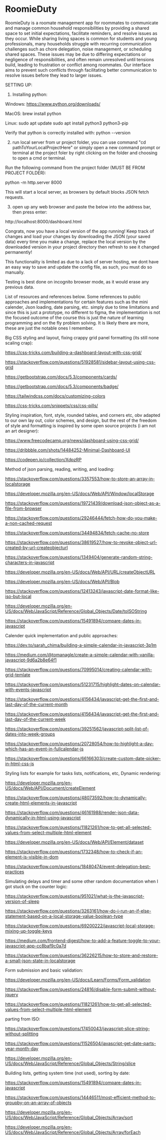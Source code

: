 # RoomieDuty

RoomieDuty is a roomate management app for roommates to communicate and manage common household responsibilities by providing a shared space to set initial expectations, facilitate reminders, and resolve issues as they occur. While sharing living spaces is common for students and young professionals, many households struggle with recurring communication challenges such as chore delegation, noise management, or scheduling shared spaces. These issues may be due to differing expectations or negligence of responsibilities, and often remain unresolved until tensions build, leading to frustration or conflict among roommates. Our interface aims to prevent such conflicts through facilitating better communication to resolve issues before they lead to larger issues.

SETTING UP:

1) Installing python:

Windows: https://www.python.org/downloads/

MacOS: brew install python

Linux:
sudo apt update
sudo apt install python3 python3-pip

Verify that python is correctly installed with: python --version

2) run local server from ur project folder, you can use command "cd pathToYourLocalProjectHere" or simply open a new command prompt or terminal at the project foler by right clicking on the folder and choosing to open a cmd or terminal.

Run the following command from the project folder (MUST BE FROM PROJECT FOLDER):

python -m http.server 8000

This will start a local server, as browsers by default blocks JSON fetch requests.

3) open up any web browser and paste the below into the address bar, then press enter:

http://localhost:8000/dashboard.html

Congrats, now you have a local version of the app running!
Keep track of changes and load your changes by downloading the JSON (your saved data) every time you make a change, replace the local version by the downloaded version in your project directory then refresh to see it changed permanently!

This functionality is limited as due to a lack of server hosting, we dont have an easy way to save and update the config file, as such, you must do so manually.

Testing is best done on incognito browser mode, as it would erase any previous data.

List of resources and references below. Some references to public approaches and implementations for certain features such as the mini calender, Json loading, date parsing, etc. simply due to time limitations and since this is just a prototype, no different to figma, the implementation is not the focused outcome of the course this is just the nature of learning programming and on the fly problem solving. It is likely there are more, these are just the notable ones I remember.

Big CSS styling and layout, fixing crappy grid panel formatting (its still none scaling crap):

https://css-tricks.com/building-a-dashboard-layout-with-css-grid/

https://stackoverflow.com/questions/51928581/sidebar-layout-using-css-grid

https://getbootstrap.com/docs/5.3/components/cards/

https://getbootstrap.com/docs/5.3/components/badge/

https://tailwindcss.com/docs/customizing-colors

https://css-tricks.com/snippets/css/css-pills/

Styling inspiration, font, style, rounded tables, and corners etc, obv adapted to our own lay out, color schemes, and design, but the rest of the freedom of style and formatting is inspired by some open source projects (i am not an art designer):

https://www.freecodecamp.org/news/dashboard-using-css-grid/

https://dribbble.com/shots/14484252-Minimal-Dashboard-UI

https://codepen.io/collection/XdpzRP

Method of json parsing, reading, writing, and loading:

https://stackoverflow.com/questions/3357553/how-to-store-an-array-in-localstorage

https://developer.mozilla.org/en-US/docs/Web/API/Window/localStorage

https://stackoverflow.com/questions/19721439/download-json-object-as-a-file-from-browser

https://stackoverflow.com/questions/29246444/fetch-how-do-you-make-a-non-cached-request

https://stackoverflow.com/questions/34494834/fetch-cache-no-store

https://stackoverflow.com/questions/38619527/how-to-revoke-object-url-created-by-url-createobjecturl

https://stackoverflow.com/questions/1349404/generate-random-string-characters-in-javascript

https://developer.mozilla.org/en-US/docs/Web/API/URL/createObjectURL

https://developer.mozilla.org/en-US/docs/Web/API/Blob

https://stackoverflow.com/questions/12413243/javascript-date-format-like-iso-but-local

https://developer.mozilla.org/en-US/docs/Web/JavaScript/Reference/Global_Objects/Date/toISOString

https://stackoverflow.com/questions/15491894/compare-dates-in-javascript

Calender quick implementation and public approaches:

https://dev.to/sarah_chima/building-a-simple-calendar-in-javascript-3p1m

https://medium.com/@tomanagle/create-a-simple-calendar-with-vanilla-javascript-9d6a2b8e64f1

https://stackoverflow.com/questions/70995014/creating-calendar-with-grid-temlate

https://stackoverflow.com/questions/51231715/highlight-dates-on-calendar-with-events-javascript

https://stackoverflow.com/questions/4156434/javascript-get-the-first-and-last-day-of-the-current-month

https://stackoverflow.com/questions/4156434/javascript-get-the-first-and-last-day-of-the-current-week

https://stackoverflow.com/questions/39251562/javascript-split-list-of-dates-into-week-groups

https://stackoverflow.com/questions/20728054/how-to-highlight-a-day-which-has-an-event-in-fullcalendar-js

https://stackoverflow.com/questions/66166303/create-custom-date-picker-in-html-css-js

Styling lists for example for tasks lists, notifications, etc, Dynamic rendering:

https://developer.mozilla.org/en-US/docs/Web/API/Document/createElement

https://stackoverflow.com/questions/48073592/how-to-dynamically-create-html-elements-in-javascript

https://stackoverflow.com/questions/46161988/render-json-data-dynamically-in-html-using-javascript

https://stackoverflow.com/questions/11821261/how-to-get-all-selected-values-from-select-multiple-html-element

https://developer.mozilla.org/en-US/docs/Web/API/Element/dataset

https://stackoverflow.com/questions/1732348/how-to-check-if-an-element-is-visible-in-dom

https://stackoverflow.com/questions/18480474/event-delegation-best-practices

Simulating delays and timer and some other random documentation when I got stuck on the counter logic:

https://stackoverflow.com/questions/951021/what-is-the-javascript-version-of-sleep

https://stackoverflow.com/questions/3263161/how-do-i-run-an-if-else-statement-based-on-a-local-storage-value-boolean-type

https://stackoverflow.com/questions/69200222/javascript-local-storage-mixing-up-toggle-keys

https://medium.com/frontend-digest/how-to-add-a-feature-toggle-to-your-javascript-app-cc8baf9c0a7d

https://stackoverflow.com/questions/36226215/how-to-store-and-restore-a-small-json-state-in-localstorage

Form submission and basic validation:

https://developer.mozilla.org/en-US/docs/Learn/Forms/Form_validation

https://stackoverflow.com/questions/24816/disable-form-submit-without-jquery

https://stackoverflow.com/questions/11821261/how-to-get-all-selected-values-from-select-multiple-html-element

parting from ISO:

https://stackoverflow.com/questions/17450043/javascript-slice-string-without-splitting

https://stackoverflow.com/questions/11526504/javascript-get-date-parts-year-month-day

https://developer.mozilla.org/en-US/docs/Web/JavaScript/Reference/Global_Objects/String/slice

Building lists, getting system time (not used), sorting by date:

https://stackoverflow.com/questions/15491894/compare-dates-in-javascript

https://stackoverflow.com/questions/14446511/most-efficient-method-to-groupby-on-an-array-of-objects

https://developer.mozilla.org/en-US/docs/Web/JavaScript/Reference/Global_Objects/Array/sort

https://developer.mozilla.org/en-US/docs/Web/JavaScript/Reference/Global_Objects/Array/forEach